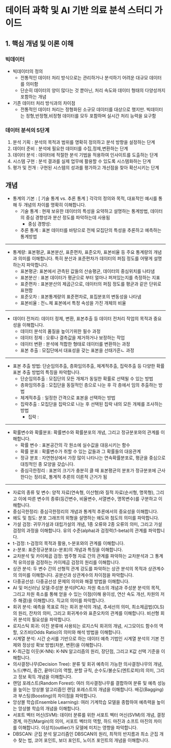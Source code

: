 # 데이터 과학 및 AI 기반 의료 분석 스터디 가이드

## 1. 핵심 개념 및 이론 이해

### 빅데이터 
- 빅데이터의 정의
    - 전통적인 데이터 처리 방식으로는 관리하거나 분석하기 어려운 대규모 데이터를 의미함
    - 단순히 데이터의 양이 많다는 것 뿐아닌, 처리 속도와 데이터 형태의 다양성까지 포함하는 개념
- 기존 데이터 처리 방식과의 차이점
    - 전통적인 데이터 처리는 정형화된 소규모 데이터를 대상으로 했지만. 빅데이터는 정형,반정형,비정형 데이터를 모두 포함하며 실시간 처리 능력을 요구함

### 데이터 분석의 5단계
1. 분석 기획 : 분석의 목적과 범위를 명확히 정의하고 분석 방향을 설정하는 단계
2. 데이터 준비 : 분석에 필요한 데이터를 수집,정제,변환하는 단계
3. 데이터 분석 : 데이터에 적절한 분석 기법을 적용하여 인사이트를 도출하는 단계
4. 시스템 구현 : 분석 결과를 실제 업무에 활용할 수 있도록 시스템화하는 단계
5. 평가 및 전개 : 구현된 시스템의 성과를 평가하고 개선점을 찾아 확산시키는 단계

## 개념
- 통계의 기본 : [ 기술 통계 vs. 추론 통계 ] 각각의 정의와 목적, 대표적인 예시를 통해 두 개념의 차이를 명확히 이해합니다. 
    - 기술 통계 : 현재 보유한 데이터의 특성을 요약하고 설명하는 통계방법, 데이터의 중심 경향성과 분산 정도를 파악하는데 사용됨
        - 중심 경향성: 
    - 추론 통계 : 표본 데이터를 바탕으로 전체 모집단의 특성을 추론하고 예측하는 통계방법

------


- 통계량: 표본평균, 표본분산, 표준편차, 표준오차, 표본비율 등 주요 통계량의 개념과 의미를 이해합니다. 특히 분산과 표준편차가 데이터의 퍼짐 정도를 어떻게 설명하는지 파악합니다.
    - 표본평균: 표본에서 관측된 값들의 산숭평균, 데이터의 중심위치를 나타냄
    - 표본분산 : 표본 데이터가 평균으로 부터 얼마나 퍼져있는지를 측정하는 지표
    - 표준편차 : 표본분산의 제곱근으로, 데이터의 퍼짐 정도를 평균과 같은 단위로 표현함
    - 표준오차 : 표본통계량의 표준편차로, 표집분포의 변동성을 나타냄
    - 표본비율 : 전ㄴ체 표본에서 특정 속성을 가진 개체의 비율

------

- 데이터 전처리: 데이터 정제, 변환, 표본추출 등 데이터 전처리 작업의 목적과 중요성을 이해합니다.
    - 데이터 분석의 품질을 높이기위한 필수 과정
    - 데이터 정제 : 오류나 결측값을 제거하거나 보정하는 작업
    - 데이터 변환 : 분석에 적합한 형태로 데이터를 변환하는 과정
    - 표본 추출 : 모집단에서 대표성을 갖는 표본을 선태가흔ㄴ 과정 

------

- 표본 추출 방법: 단순임의추출, 층화임의추출, 체계적추출, 집락추출 등 다양한 확률 표본 추출 방법의 특징을 파악합니다.
    - 단순임의추출 : 모집단의 모든 개체가 동일한 확률로 선택될 수 있는 방법
    - 층화임의추출 : 모집단을 동질적인 층으로 나눈 후 각 층에서 임의 추출하는 방법
    - 체계적추출 : 일정한 간격으로 표본을 선택하는 방법
    - 집략추출 : 모집단을 집락으로 나눈 후 선택된 집락 내의 모든 개체를 조사하는 방법
        - 집락 : 

------

- 확률변수와 확률분포: 확률변수와 확률분포의 개념, 그리고 정규분포와의 관계를 이해합니다.
    - 확률 변수 : 표본공간의 각 원소에 실수값을 대응시키는 함수
    - 확률 분포 : 확률변수가 취할 수 있는 값들과 그 확률들의 대응관계
    - 정규 분포 : 자연현상에서 가장 많이 나타나는 연속확률분포로, 평균을 중심으로 대칭적인 종 모양을 갖습니다.
    - 중심극한정리 : 표본의 크기가 충분히 클 때 표본평균의 분포가 정규분포에 근사한다는 정리로, 통계적 추론의 이론적 근거가 됨

------

- 자료의 종류 및 변수: 양적 자료(연속형, 이산형)와 질적 자료(순서형, 명목형), 그리고 이에 따른 변수의 종류(등간변수, 비율변수, 서열변수, 명목변수)를 구분하고 이해합니다.
- 중심극한정리: 중심극한정리의 개념과 통계적 추론에서의 중요성을 이해합니다.
- 왜도 및 첨도: 분포 그래프의 외형을 설명하는 왜도와 첨도의 의미를 파악합니다.
- 가설 검정: 귀무가설과 대립가설의 개념, 1종 오류와 2종 오류의 의미, 그리고 가설 검정의 과정을 이해합니다. 유의 수준(alpha)과 검정력(1-beta)의 관계를 파악합니다.
- t-검정: t-검정의 목적과 활용, t-분포와의 관계를 이해합니다.
- z-분포: 표준정규분포(z-분포)의 개념과 특징을 이해합니다.
- 교차분석 및 카이제곱 검정: 범주형 자료 간의 관계를 파악하는 교차분석과 그 통계적 유의성을 검정하는 카이제곱 검정의 원리를 이해합니다.
- 상관 분석: 두 변수 간의 선형적 관계 강도를 파악하는 상관 분석의 목적과 상관계수의 의미를 이해합니다. 공분산과 상관계수의 차이점을 파악합니다.
- 다중공선성: 다중공선성 문제의 의미와 해결 방법을 이해합니다.
- AI 및 머신러닝 모델:주성분 분석(PCA): 차원 축소의 개념과 주성분 분석의 목적, 그리고 차원 축소를 통해 얻을 수 있는 이점(이해 용이성, 연산 속도 개선, 차원의 저주 해결)을 이해합니다. 직교의 의미를 파악합니다.
- 회귀 분석: 예측을 목표로 하는 회귀 분석의 개념, 추세선의 의미, 최소제곱법(OLS)의 원리, 잔차의 의미, 그리고 회귀계수와 표준오차의 관계를 이해합니다. 비선형 회귀 분석의 필요성을 파악합니다.
- 로지스틱 회귀: 이진 분류에 사용되는 로지스틱 회귀의 개념, 시그모이드 함수의 역할, 오즈비(Odds Ratio)의 의미와 해석 방법을 이해합니다.
- 시계열 분석: 시간 순서를 기반으로 하는 데이터 예측 기법인 시계열 분석의 기본 전제와 정상성 확보 방법(차분, 변환)을 이해합니다.
- K-최근접 이웃(K-NN): K-NN 알고리즘의 원리, 장단점, 그리고 K값 선택 기준을 이해합니다.
- 의사결정나무(Decision Tree): 분류 및 회귀 예측이 가능한 의사결정나무의 개념, 노드(뿌리, 중간, 끝마디)의 역할, 분할 규칙, 순수도/불순도(엔트로피)의 의미, 그리고 정보 획득 개념을 이해합니다.
- 랜덤 포레스트(Random Forest): 여러 의사결정나무를 결합하여 분류 및 예측 성능을 높이는 앙상블 알고리즘인 랜덤 포레스트의 개념을 이해합니다. 배깅(Bagging)과 부스팅(Boosting)의 차이점을 파악합니다.
- 앙상블 학습(Ensemble Learning): 여러 기계학습 모델을 종합하여 예측력을 높이는 앙상블 학습의 개념을 이해합니다.
- 서포트 벡터 머신(SVM): 데이터 분류를 위한 서포트 벡터 머신(SVM)의 개념, 결정 경계, 마진(Margin)의 의미, 서포트 벡터의 역할, 하드 마진과 소프트 마진의 차이를 이해합니다. 이상치(outlier)가 모델에 미치는 영향을 파악합니다.
- DBSCAN: 군집 분석 알고리즘인 DBSCAN의 원리, 최적의 반지름과 최소 군집 개수 찾는 법, 코어 포인트, 보더 포인트, 노이즈 포인트의 개념을 이해합니다.